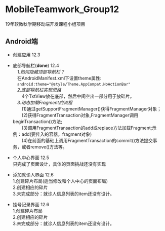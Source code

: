 # MobileTeamwork_Group12
19年软微秋学期移动端开发课程小组项目
## Android端
- 创建应用 12.3
- 底部导航栏(**done**) 12.4    
&emsp;*1.如何隐藏顶部导航栏？*   
&emsp;在AndroidManifest.xml下设置theme属性:   
&emsp;<code>android:theme="@style/Theme.AppCompat.NoActionBar"</code>   
&emsp;*2.底部导航栏实现思路*   
&emsp;&emsp;4个TxtView放在底部，然后中间空出一部分用于放碎片。   
&emsp;*3.动态加载Fragment的流程*   
&emsp;&emsp;(1)通过getSupportFragmentManager()获得FragmentManager对象；  
&emsp;&emsp;(2)获得FragmentTransaction对象,FragmentManager调用beginTransaction()方法;   
&emsp;&emsp;(3)调用FragmentTransaction的add或replace方法加载Fragment;示例：add(要传入的容器，fragment对象)     
&emsp;&emsp;(4)在前面的基础上调用FragmentTransaction的commit()方法提交事务，或者remove()方法等。   

- 个人中心界面  12.5   
  只完成了页面设计，具体的页面挑战还没有实现
- 添加就诊人界面 12.6   
  1.创建碎片布局(适当修改和个人中心的页面布局)  
  2.创建相应的碎片  
  3.未完成部分：就诊人信息列表的item还没有设计。
- 挂号记录界面 12.6     
  1.创建碎片布局    
  2.创建相应的碎片  
  3.未完成部分：就诊人信息列表的item还没有设计。



